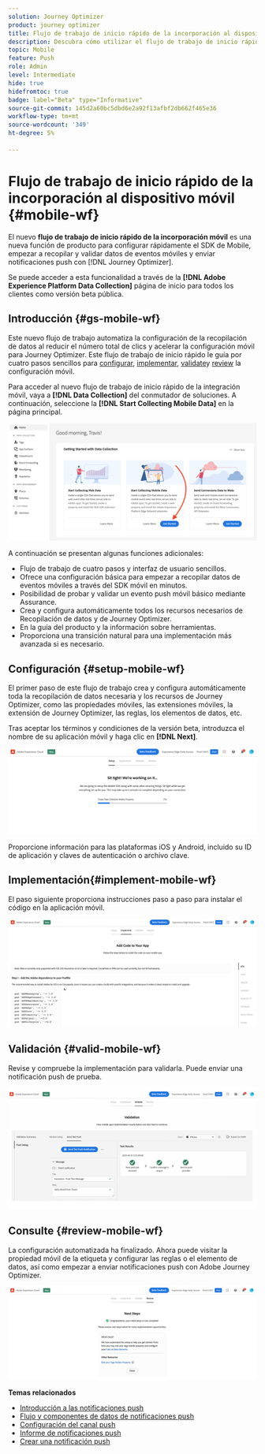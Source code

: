 ```yaml
---
solution: Journey Optimizer
product: journey optimizer
title: Flujo de trabajo de inicio rápido de la incorporación al dispositivo móvil
description: Descubra cómo utilizar el flujo de trabajo de inicio rápido de la incorporación al dispositivo móvil
topic: Mobile
feature: Push
role: Admin
level: Intermediate
hide: true
hidefromtoc: true
badge: label="Beta" type="Informative"
source-git-commit: 145d2a60bc5dbd6e2a92f13afbf2db662f465e36
workflow-type: tm+mt
source-wordcount: '349'
ht-degree: 5%

---
```



# Flujo de trabajo de inicio rápido de la incorporación al dispositivo móvil {#mobile-wf}

El nuevo **flujo de trabajo de inicio rápido de la incorporación móvil** es una nueva función de producto para configurar rápidamente el SDK de Mobile, empezar a recopilar y validar datos de eventos móviles y enviar notificaciones push con [!DNL Journey Optimizer].

Se puede acceder a esta funcionalidad a través de la **[!DNL Adobe Experience Platform Data Collection]** página de inicio para todos los clientes como versión beta pública.

## Introducción {#gs-mobile-wf}

Este nuevo flujo de trabajo automatiza la configuración de la recopilación de datos al reducir el número total de clics y acelerar la configuración móvil para Journey Optimizer. Este flujo de trabajo de inicio rápido le guía por cuatro pasos sencillos para [configurar](##setup-mobile-wf), [implementar](#implement-mobile-wf), [validate](#valid-mobile-wf)y [review](#review-mobile-wf) la configuración móvil.

Para acceder al nuevo flujo de trabajo de inicio rápido de la integración móvil, vaya a **[!DNL Data Collection]** del conmutador de soluciones. A continuación, seleccione la **[!DNL Start Collecting Mobile Data]** en la página principal.

![](assets/mobile-wf-home.png)

A continuación se presentan algunas funciones adicionales:

* Flujo de trabajo de cuatro pasos y interfaz de usuario sencillos.
* Ofrece una configuración básica para empezar a recopilar datos de eventos móviles a través del SDK móvil en minutos.
* Posibilidad de probar y validar un evento push móvil básico mediante Assurance.
* Crea y configura automáticamente todos los recursos necesarios de Recopilación de datos y de Journey Optimizer.
* En la guía del producto y la información sobre herramientas.
* Proporciona una transición natural para una implementación más avanzada si es necesario.

## Configuración {#setup-mobile-wf}

El primer paso de este flujo de trabajo crea y configura automáticamente toda la recopilación de datos necesaria y los recursos de Journey Optimizer, como las propiedades móviles, las extensiones móviles, la extensión de Journey Optimizer, las reglas, los elementos de datos, etc.

Tras aceptar los términos y condiciones de la versión beta, introduzca el nombre de su aplicación móvil y haga clic en **[!DNL Next]**.

![](assets/mobile-wf-setup.png)

Proporcione información para las plataformas iOS y Android, incluido su ID de aplicación y claves de autenticación o archivo clave.

## Implementación{#implement-mobile-wf}

El paso siguiente proporciona instrucciones paso a paso para instalar el código en la aplicación móvil.

![](assets/mobile-wf-add-code.png)


## Validación {#valid-mobile-wf}

Revise y compruebe la implementación para validarla. Puede enviar una notificación push de prueba.

![](assets/mobile-wf-valid.png)


## Consulte {#review-mobile-wf}

La configuración automatizada ha finalizado. Ahora puede visitar la propiedad móvil de la etiqueta y configurar las reglas o el elemento de datos, así como empezar a enviar notificaciones push con Adobe Journey Optimizer.

![](assets/mobile-wf-done.png)


**Temas relacionados**

* [Introducción a las notificaciones push](get-started-push.md)
* [Flujo y componentes de datos de notificaciones push](push-gs.md)
* [Configuración del canal push](push-configuration.md)
* [Informe de notificaciones push](../reports/journey-global-report.md#push-global)
* [Crear una notificación push](create-push.md)
